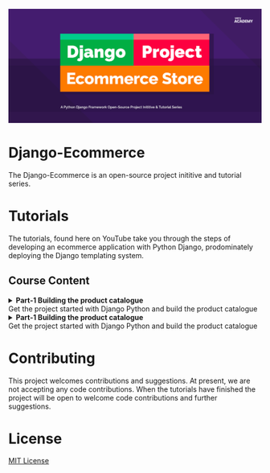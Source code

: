 ![alt text](test2.png)
# Django-Ecommerce
The Django-Ecommerce is an open-source project inititive and tutorial series.   

# Tutorials
The tutorials, found here on YouTube take you through the steps of developing an ecommerce application with Python Django, prodominately deploying the Django templating system.

## Course Content

<details>
<summary>
<b>Part-1 Building the product catalogue</b><br>
Get the project started with Django Python and build the product catalogue
</summary>
Part 1

</details>
<details>
<summary>
<b>Part-1 Building the product catalogue</b><br>
Get the project started with Django Python and build the product catalogue
</summary>
Part 1

</details>


# Contributing
This project welcomes contributions and suggestions. At present, we are not accepting any code contributions. When the tutorials have finished the project will be open to welcome code contributions and further suggestions.

# License
[MIT License](LICENSE)
